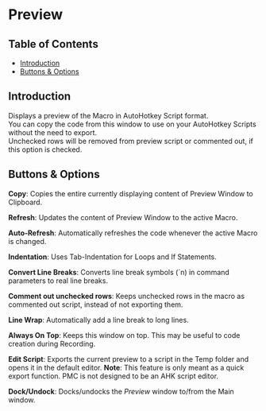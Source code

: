 ﻿# Preview

## Table of Contents

* [Introduction](#introduction)
* [Buttons & Options](#buttons-&-options)

## Introduction

Displays a preview of the Macro in AutoHotkey Script format.  
You can copy the code from this window to use on your AutoHotkey Scripts without the need to export.  
Unchecked rows will be removed from preview script or commented out, if this option is checked.

## Buttons & Options

**Copy**: Copies the entire currently displaying content of Preview Window to Clipboard.

**Refresh**: Updates the content of Preview Window to the active Macro.

**Auto-Refresh**: Automatically refreshes the code whenever the active Macro is changed.

**Indentation**: Uses Tab-Indentation for Loops and If Statements.

**Convert Line Breaks**: Converts line break symbols (\`n) in command parameters to real line breaks.

**Comment out unchecked rows**: Keeps unchecked rows in the macro as commented out script, instead of not exporting them.

**Line Wrap**: Automatically add a line break to long lines.

**Always On Top**: Keeps this window on top. This may be useful to code creation during Recording.

**Edit Script**: Exports the current preview to a script in the Temp folder and opens it in the default editor. **Note**: This feature is only meant as a quick export function. PMC is not designed to be an AHK script editor.

**Dock/Undock**: Docks/undocks the *Preview* window to/from the Main window.
